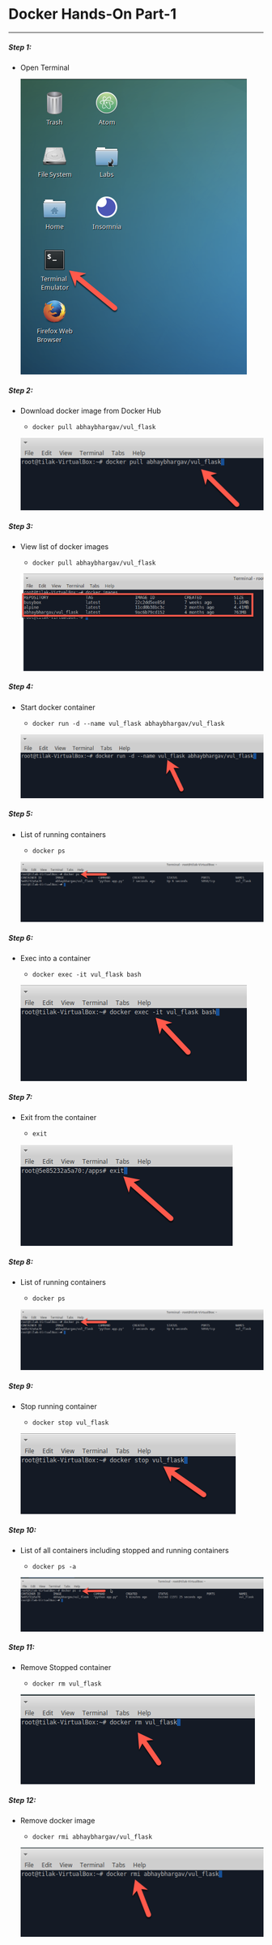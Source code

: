 # Docker Hands-On Part-1

---


##### Step 1:
* Open Terminal

	![](img/part-1/Open-Terminal.png)

##### Step 2:
* Download docker image from Docker Hub

    * `docker pull abhaybhargav/vul_flask`
    
    
    
    ![](img/part-1/docker-pull.png)
 
##### Step 3:   
* View list of docker images
    * `docker pull abhaybhargav/vul_flask`
    
    ![](img/part-1/docker-images-list.png)
    
##### Step 4:
* Start docker container 
   * `docker run -d --name vul_flask abhaybhargav/vul_flask`
    
   ![](img/part-1/docker-run.png)
 
##### Step 5:   
* List of running containers
   * `docker ps`
    
   ![](img/part-1/docker-ps.png)
    
##### Step 6:   
* Exec into a container
   * `docker exec -it vul_flask bash`
    
   ![](img/part-1/docker-exec.png)
   
##### Step 7:
* Exit from the container
   * `exit`
    
   ![](img/part-1/exit-docker.png) 

##### Step 8:   
* List of running containers
   * `docker ps`
    
   ![](img/part-1/docker-ps.png)
   
##### Step 9:   
* Stop running container
   * `docker stop vul_flask`
    
   ![](img/part-1/docker-stop.png)   
    
##### Step 10:
* List of all containers including stopped and running containers
   * `docker ps -a`
    
   ![](img/part-1/docker-ps-a.png)

##### Step 11:   
* Remove Stopped container
   * `docker rm vul_flask`
    
   ![](img/part-1/docker-rm.png)

##### Step 12:
* Remove docker image
   * `docker rmi abhaybhargav/vul_flask`
    
   ![](img/part-1/docker-rmi-images.png)
